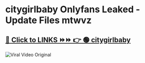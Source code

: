 
 # citygirlbaby Onlyfans Leaked - Update Files mtwvz

## <h2><a href="https://clipsfans.com/citygirlbaby&ref=git">🔗 Click to LINKS ⏩⏩ 👉 🟢 citygirlbaby </a></h2>

<a href="https://clipsfans.com/citygirlbaby&ref=git" rel="nofollow" data-target="animated-image.originalLink"><img src="https://i.ibb.co.com/xMMVF88/686577567.gif" alt="Viral Video Original" style="max-width: 100%; display: inline-block;" data-target="animated-image.originalImage"></a>

